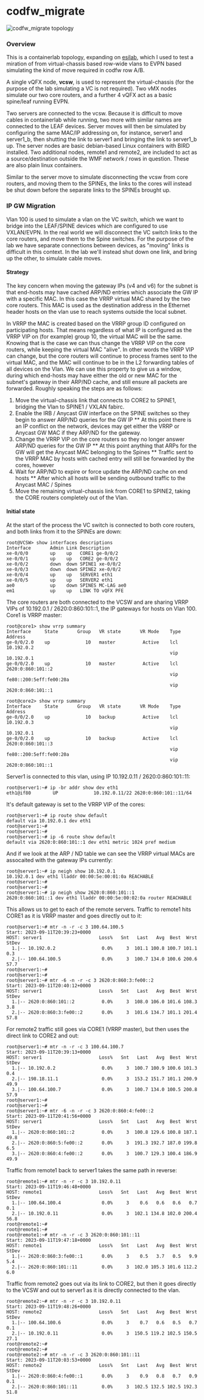 # codfw_migrate

![codfw_migrate topology](https://raw.githubusercontent.com/topranks/homerlabs/main/labs/codfw_migrate/diagram.png)

### Overview

This is a containerlab topology, expanding on [esilab](../esilab), which I used to test a miration of from virtual-chassis based row-wide vlans to EVPN based simulating the kind of move required in codfw row A/B.  

A single vQFX node, **vcsw**, is used to represent the virtual-chassis (for the purpose of the lab simulating a VC is not required).  Two vMX nodes simulate our two core routers, and a further 4 vQFX act as a basic spine/leaf running EVPN.  

Two servers are connected to the vcsw.  Because it is difficult to move cables in containerlab while running, two more with similar names are connected to the LEAF devices.  Server moves will then be simulated by configuring the same MAC/IP addressing on, for instance, server1 and server1_b, then shutting the link to server1 and bringing the link to server1_b up.  The server nodes are basic debian-based Linux containers with BIRD installed.  Two additional nodes, remote1 and remote2, are included to act as a source/destination outside the WMF network / rows in question.  These are also plain linux containers.

Similar to the server move to simulate disconnecting the vcsw from core routers, and moving them to the SPINEs, the links to the cores will instead be shut down before the separate links to the SPINEs brought up.

### IP GW Migration

Vlan 100 is used to simulate a vlan on the VC switch, which we want to bridge into the LEAF/SPINE devices which are configured to use VXLAN/EVPN.  In the real world we will disconnect the VC switch links to the core routers, and move them to the Spine switches.  For the purpose of the lab we have separate connections between devices, as "moving" links is difficult in this context.  In the lab we'll instead shut down one link, and bring up the other, to simulate cable moves.

#### Strategy

The key concern when moving the gateway IPs (v4 and v6) for the subnet is that end-hosts may have cached ARP/ND entries which associate the GW IP with a specific MAC.  In this case the VRRP virtual MAC shared by the two core routers.  This MAC is used as the destination address in the Ethernet header hosts on the vlan use to reach systems outside the local subnet.

In VRRP the MAC is created based on the VRRP group ID configured on participating hosts.  That means regardless of what IP is configured as the VRRP VIP on (for example) group 10, the virtual MAC will be the same.  Knowing that is the case we can thus change the VRRP VIP on the core routers, while keeping the virtual MAC "alive".  In other words the VRRP VIP can change, but the core routers will continue to process frames sent to the virtual MAC, and the MAC will continue to be in the L2 forwarding tables of all devices on the Vlan.  We can use this property to give us a window, during which end-hosts may have either the old or new MAC for the subnet's gateway in their ARP/ND cache, and still ensure all packets are forwarded.  Roughly speaking the steps are as follows:

1. Move the virtual-chassis link that connects to CORE2 to SPINE1, bridging the Vlan to SPINE1 / VXLAN fabirc.
2. Enable the IRB / Anycast GW interface on the SPINE switches so they begin to answer ARP/ND queries for the GW IP
  ** At this point there is an IP conflict on the network, devices may get either the VRRP or Anycast GW MAC if they ARP/ND for the gateway.
3. Change the VRRP VIP on the core routers so they no longer answer ARP/ND queries for the GW IP
   ** At this point anything that ARPs for the GW will get the Anycast MAC belonging to the Spines
   ** Traffic sent to the VRRP MAC by hosts with cached entry will still be forwarded by the cores, however
4. Wait for ARP/ND to expire or force update the ARP/ND cache on end hosts
   ** After which all hosts will be sending outbound traffic to the Anycast MAC / Spines
5. Move the remaining virtual-chassis link from CORE1 to SPINE2, taking the CORE routers completely out of the Vlan.

#### Initial state

At the start of the process the VC switch is connected to both core routers, and both links from it to the SPINEs are down:
```
root@VCSW> show interfaces descriptions 
Interface       Admin Link Description
xe-0/0/0        up    up   CORE1 ge-0/0/2
xe-0/0/1        up    up   CORE2 ge-0/0/2
xe-0/0/2        down  down SPINE1 xe-0/0/2
xe-0/0/3        down  down SPINE2 xe-0/0/2
xe-0/0/4        up    up   SERVER1 eth1
xe-0/0/5        up    up   SERVER2 eth1
ae0             up    down SPINES MC-LAG ae0
em1             up    up   LINK TO vQFX PFE
```

The core routers are both connected to the VCSW and are sharing VRRP VIPs of 10.192.0.1 / 2620:0:860:101::1, the IP gateways for hosts on Vlan 100.  Core1 is VRRP master:
```
root@core1> show vrrp summary 
Interface     State       Group   VR state       VR Mode    Type   Address 
ge-0/0/2.0    up             10   master          Active    lcl    10.192.0.2         
                                                            vip    10.192.0.1         
ge-0/0/2.0    up             10   master          Active    lcl    2620:0:860:101::2  
                                                            vip    fe80::200:5eff:fe00:20a
                                                            vip    2620:0:860:101::1  
```
```
root@core2> show vrrp summary 
Interface     State       Group   VR state       VR Mode    Type   Address 
ge-0/0/2.0    up             10   backup          Active    lcl    10.192.0.3         
                                                            vip    10.192.0.1         
ge-0/0/2.0    up             10   backup          Active    lcl    2620:0:860:101::3  
                                                            vip    fe80::200:5eff:fe00:20a
                                                            vip    2620:0:860:101::1  
```

Server1 is connected to this vlan, using IP 10.192.0.11 / 2620:0:860:101::11:

```
root@server1:~# ip -br addr show dev eth1 
eth1@if80        UP             10.192.0.11/22 2620:0:860:101::11/64
```

It's default gateway is set to the VRRP VIP of the cores:
```
root@server1:~# ip route show default 
default via 10.192.0.1 dev eth1 
root@server1:~# 
root@server1:~# 
root@server1:~# ip -6 route show default 
default via 2620:0:860:101::1 dev eth1 metric 1024 pref medium
```

And if we look at the ARP / ND table we can see the VRRP virtual MACs are assocaited with the gateway IPs currently:

```
root@server1:~# ip neigh show 10.192.0.1 
10.192.0.1 dev eth1 lladdr 00:00:5e:00:01:0a REACHABLE
root@server1:~# 
root@server1:~# 
root@server1:~# ip neigh show 2620:0:860:101::1
2620:0:860:101::1 dev eth1 lladdr 00:00:5e:00:02:0a router REACHABLE
```

This allows us to get to each of the remote servers.  Traffic to remote1 hits CORE1 as it is VRRP master and goes directly out to it:
```
root@server1:~# mtr -n -r -c 3 100.64.100.5
Start: 2023-09-11T20:39:23+0000
HOST: server1                     Loss%   Snt   Last   Avg  Best  Wrst StDev
  1.|-- 10.192.0.2                 0.0%     3  101.1 100.8 100.7 101.1   0.3
  2.|-- 100.64.100.5               0.0%     3  100.7 134.0 100.6 200.6  57.7
root@server1:~# 
root@server1:~# 
root@server1:~# mtr -6 -n -r -c 3 2620:0:860:3:fe00::2
Start: 2023-09-11T20:40:12+0000
HOST: server1                     Loss%   Snt   Last   Avg  Best  Wrst StDev
  1.|-- 2620:0:860:101::2          0.0%     3  108.0 106.0 101.6 108.3   3.8
  2.|-- 2620:0:860:3:fe00::2       0.0%     3  101.6 134.7 101.1 201.4  57.8
```

For remote2 traffic still goes via CORE1 (VRRP master), but then uses the direct link to CORE2 and out:
```
root@server1:~# mtr -n -r -c 3 100.64.100.7
Start: 2023-09-11T20:39:13+0000
HOST: server1                     Loss%   Snt   Last   Avg  Best  Wrst StDev
  1.|-- 10.192.0.2                 0.0%     3  100.7 100.9 100.6 101.3   0.4
  2.|-- 198.18.11.1                0.0%     3  153.2 151.7 101.1 200.9  49.9
  3.|-- 100.64.100.7               0.0%     3  100.7 134.0 100.5 200.8  57.9
root@server1:~# 
root@server1:~# 
root@server1:~# mtr -6 -n -r -c 3 2620:0:860:4:fe00::2
Start: 2023-09-11T20:41:56+0000
HOST: server1                     Loss%   Snt   Last   Avg  Best  Wrst StDev
  1.|-- 2620:0:860:101::2          0.0%     3  100.8 129.6 100.8 187.1  49.8
  2.|-- 2620:0:860:5:fe00::2       0.0%     3  191.3 192.7 187.0 199.8   6.5
  3.|-- 2620:0:860:4:fe00::2       0.0%     3  100.7 129.3 100.4 186.9  49.9
```

Traffic from remote1 back to server1 takes the same path in reverse:
```
root@remote1:~# mtr -n -r -c 3 10.192.0.11
Start: 2023-09-11T19:46:48+0000
HOST: remote1                     Loss%   Snt   Last   Avg  Best  Wrst StDev
  1.|-- 100.64.100.4               0.0%     3    0.6   0.6   0.6   0.7   0.1
  2.|-- 10.192.0.11                0.0%     3  102.1 134.8 102.0 200.4  56.8
root@remote1:~# 
root@remote1:~# 
root@remote1:~# mtr -n -r -c 3 2620:0:860:101::11
Start: 2023-09-11T19:47:18+0000
HOST: remote1                     Loss%   Snt   Last   Avg  Best  Wrst StDev
  1.|-- 2620:0:860:3:fe00::1       0.0%     3    0.5   3.7   0.5   9.9   5.4
  2.|-- 2620:0:860:101::11         0.0%     3  102.0 105.3 101.6 112.2   6.0
```

Traffic from remote2 goes out via its link to CORE2, but then it goes directly to the VCSW and out to server1 as it is directly connected to the vlan.
```
root@remote2:~# mtr -n -r -c 3 10.192.0.11
Start: 2023-09-11T19:48:26+0000
HOST: remote2                     Loss%   Snt   Last   Avg  Best  Wrst StDev
  1.|-- 100.64.100.6               0.0%     3    0.7   0.6   0.5   0.7   0.1
  2.|-- 10.192.0.11                0.0%     3  150.5 119.2 102.5 150.5  27.1
root@remote2:~# 
root@remote2:~# 
root@remote2:~# mtr -n -r -c 3 2620:0:860:101::11
Start: 2023-09-11T20:03:53+0000
HOST: remote2                     Loss%   Snt   Last   Avg  Best  Wrst StDev
  1.|-- 2620:0:860:4:fe00::1       0.0%     3    0.9   0.8   0.7   0.9   0.1
  2.|-- 2620:0:860:101::11         0.0%     3  102.5 132.5 102.5 192.3  51.8
```

